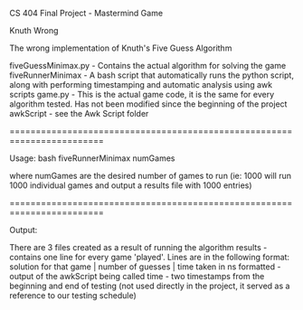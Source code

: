 CS 404 Final Project - Mastermind Game

Knuth Wrong

The wrong implementation of Knuth's Five Guess Algorithm

fiveGuessMinimax.py - Contains the actual algorithm for solving the game
fiveRunnerMinimax - A bash script that automatically runs the python script, along with performing timestamping and automatic analysis using awk scripts
game.py - This is the actual game code, it is the same for every algorithm tested. Has not been modified since the beginning of the project
awkScript - see the Awk Script folder

========================================================================

Usage:
bash fiveRunnerMinimax numGames

where numGames are the desired number of games to run (ie: 1000 will run 1000 individual games and output a results file with 1000 entries)

========================================================================

Output:

There are 3 files created as a result of running the algorithm
results - contains one line for every game 'played'. Lines are in the following format: 
		solution for that game | number of guesses | time taken in ns
formatted - output of the awkScript being called
time - two timestamps from the beginning and end of testing (not used directly in the project, it served as a reference to our testing schedule)
